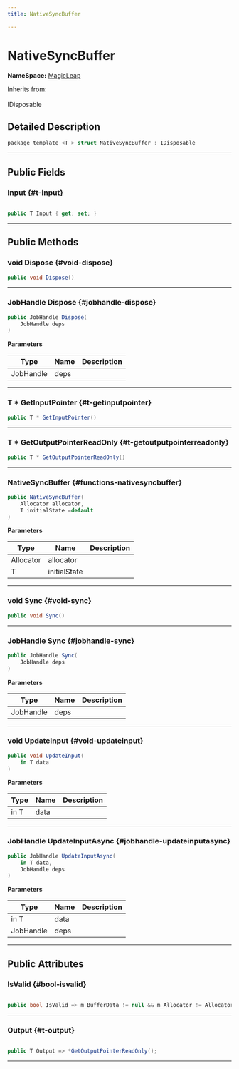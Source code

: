 ```yaml
---
title: NativeSyncBuffer

---
```


# NativeSyncBuffer



**NameSpace:** 
[MagicLeap](/versioned_docs/version-31-Aug-2023/unity-api/api/UnityEngine.XR.MagicLeap/UnityEngine.XR.MagicLeap.md) 





Inherits from: <br></br>IDisposable



## Detailed Description

```csharp
package template <T > struct NativeSyncBuffer : IDisposable 
```






-----------



## Public Fields

### Input {#t-input}

```csharp

public T Input { get; set; }

```






-----------

## Public Methods

### void Dispose {#void-dispose}

```csharp
public void Dispose()
```






-----------

### JobHandle Dispose {#jobhandle-dispose}

```csharp
public JobHandle Dispose(
    JobHandle deps
)
```


**Parameters**

| Type | Name  | Description  | 
|--|--|--|
| JobHandle |deps||






-----------

### T &#42; GetInputPointer {#t-getinputpointer}

```csharp
public T * GetInputPointer()
```






-----------

### T &#42; GetOutputPointerReadOnly {#t-getoutputpointerreadonly}

```csharp
public T * GetOutputPointerReadOnly()
```






-----------

###  NativeSyncBuffer {#functions-nativesyncbuffer}

```csharp
public NativeSyncBuffer(
    Allocator allocator,
    T initialState =default
)
```


**Parameters**

| Type | Name  | Description  | 
|--|--|--|
| Allocator |allocator||
| T |initialState||






-----------

### void Sync {#void-sync}

```csharp
public void Sync()
```






-----------

### JobHandle Sync {#jobhandle-sync}

```csharp
public JobHandle Sync(
    JobHandle deps
)
```


**Parameters**

| Type | Name  | Description  | 
|--|--|--|
| JobHandle |deps||






-----------

### void UpdateInput {#void-updateinput}

```csharp
public void UpdateInput(
    in T data
)
```


**Parameters**

| Type | Name  | Description  | 
|--|--|--|
| in T |data||






-----------

### JobHandle UpdateInputAsync {#jobhandle-updateinputasync}

```csharp
public JobHandle UpdateInputAsync(
    in T data,
    JobHandle deps
)
```


**Parameters**

| Type | Name  | Description  | 
|--|--|--|
| in T |data||
| JobHandle |deps||






-----------

## Public Attributes

### IsValid {#bool-isvalid}

```csharp

public bool IsValid => m_BufferData != null && m_Allocator != Allocator.Invalid;

```






-----------

### Output {#t-output}

```csharp

public T Output => *GetOutputPointerReadOnly();

```






-----------


